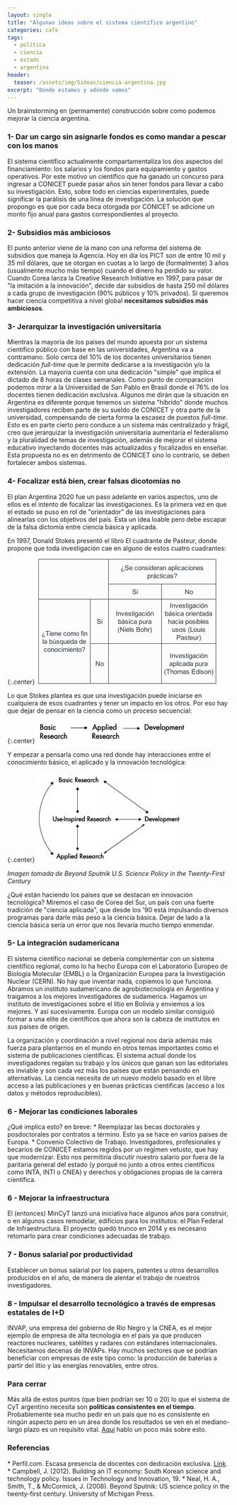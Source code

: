 ```yaml
---
layout: single
title: "Algunas ideas sobre el sistema científico argentino"
categories: cafe
tags:
  - política
  - ciencia
  - estado
  - argentina
header:
  teaser: /assets/img/5ideas/ciencia-argentina.jpg
excerpt: "Donde estamos y adónde vamos"
---
```


Un brainstorming en (permamente) construcción sobre como podemos mejorar la ciencia argentina.

<h3>1- Dar un cargo sin asignarle fondos es como mandar a pescar con los manos</h3>
El sistema científico actualmente compartamentaliza los dos aspectos del financiamiento: los salarios y los fondos para equipamiento y gastos operativos. Por este motivo un científico que ha ganado un concurso para ingresar a CONICET puede pasar años sin tener fondos para llevar a cabo su investigación. Esto, sobre todo en ciencias experimentales, puede significar la parálisis de una línea de investigación. La solución que propongo es que por cada beca otorgada por CONICET se adicione un monto fijo anual para gastos correspondientes al proyecto.

<h3>2- Subsidios más ambiciosos</h3>
El punto anterior viene de la mano con una reforma del sistema de subsidios que maneja la Agencia. Hoy en día los PICT son de entre 10 mil y 35 mil dólares, que se otorgan en cuotas a lo largo de (formalmente) 3 años (usualmente mucho más tiempo) cuando el dinero ha perdido su valor. Cuando Corea lanza la Creative Research Initiative en 1997, para pasar de "la imitación a la innovación", decide dar subsidios de hasta 250 mil dólares a cada grupo de investigación (90% públicos y 10% privados). Si queremos hacer ciencia competitiva a nivel global <strong>necesitamos subsidios más ambiciosos</strong>. 

<h3>3- Jerarquizar la investigación universitaria</h3> 
Mientras la mayoría de los países del mundo apuesta por un sistema científico público con base en las universidades, Argentina va a contramano. Solo cerca del 10% de los docentes universitarios tienen dedicación <i>full-time</i> que le permite dedicarse a la investigación y/o la extensión. La mayoría cuenta con una dedicación "simple" que implica el dictado de 8 horas de clases semanales. Como punto de comparación podemos mirar a la Universidad de San Pablo en Brasil donde el 76% de los docentes tienen dedicación exclusiva. Algunos me dirán que la situación en Argentina es diferente porque tenemos un sistema "híbrido" donde muchos investigadores reciben parte de su sueldo de CONICET y otra parte de la universidad, compensando de cierta forma la escasez de puestos <i>full-time</i>. Esto es en parte cierto pero conduce a un sistema más centralizado y frágil, creo que jerarquizar la investigación universitaria aumentaría el federalismo y la pluralidad de temas de investigación, además de mejorar el sistema educativo inyectando docentes más actualizados y focalizados en enseñar. Esta propuesta no es en detrimento de CONICET sino lo contrario, se deben fortalecer ambos sistemas.

<h3>4- Focalizar está bien, crear falsas dicotomías no</h3>
El plan Argentina 2020 fue un paso adelante en varios aspectos, uno de ellos es el intento de focalizar las investigaciones. Es la primera vez en que el estado se puso en rol de "orientador" de las investigaciones para alinearlas con los objetivos del país. Esta un idea loable pero debe escapar de la falsa dictomía entre ciencia básica y aplicada. 

En 1997, Donald Stokes presentó el libro El cuadrante de Pasteur,  donde propone que toda investigación cae en alguno de estos cuatro cuadrantes:

{:.center}
![tabla](/assets/img/5ideas/tabla.png)

Lo que Stokes plantea es que una investigación puede iniciarse en cualquiera de esos cuadrantes y tener un impacto en los otros. Por eso hay que dejar de pensar en la ciencia como un proceso secuencial:

{:.center}
![lineal](/assets/img/5ideas/lineal.png)

Y empezar a pensarla como una red donde hay interacciones entre el conocimiento básico, el aplicado y la innovación tecnológica:

{:.center}
![multicausal](/assets/img/5ideas/multicausal.png)
<br>
<p class="center"><i>Imagen tomada de Beyond Sputnik U.S. Science Policy in the Twenty-First Century</i></p>

¿Qué están haciendo los países que se destacan en innovación tecnológica? Miremos el caso de Corea del Sur, un país con una fuerte tradición de "ciencia aplicada", que desde los '90 está impulsando diversos programas para darle más peso a la ciencia básica. Dejar de lado a la ciencia básica sería un error que nos llevaría mucho tiempo enmendar.

<h3>5- La integración sudamericana</h3>
El sistema científico nacional se debería complementar con un sistema científico regional, como lo ha hecho Europa con el  Laboratorio Europeo de Biología Molecular (EMBL) o la Organización Europea para la Investigación Nuclear (CERN). No hay que inventar nada, copiemos lo que funciona. Abramos un instituto sudamericano de agrobiotecnología en Argentina y traigamos a los mejores investigadores de sudamerica. Hagamos un instituto de investigaciones sobre el litio en Bolivia y enviemos a los mejores. Y así sucesivamente. Europa con un modelo similar consiguió formar a una elite de científicos que ahora son la cabeza de institutos en sus países de origen.

La organización y coordinación a nivel regional nos daría además más fuerza para plantarnos en el mundo en otros temas importantes como el sistema de publicaciones científicas. El sistema actual donde los investigadores regalan su trabajo y los únicos que ganan son las editoriales es inviable y son cada vez más los países que están pensando en alternativas. La ciencia necesita de un nuevo modelo basado en el libre acceso a las publicaciones y en buenas prácticas científicas (acceso a los datos y métodos reproducibles).

<h3>6 - Mejorar las condiciones laborales</h3>
¿Qué implica esto? en breve:
* Reemplazar las becas doctorales y posdoctorales por contratos a término. Esto ya se hace en varios paises de Europa.
* Convenio Colectivo de Trabajo. Investigadores, profesionales y becarios de CONICET estamos regidos por un regimen vetusto, que hay que modernizar. Esto nos permitiría discutir nuestro salario por fuera de la paritaria general del estado (y porqué no junto a otros entes científicos como INTA, INTI o CNEA) y derechos y obligaciones propias de la carrera científica.

<h3>6 - Mejorar la infraestructura</h3>
El (entonces) MinCyT lanzó una iniciativa hace algunos años para construir, o en algunos casos remodelar, edificios para los institutos: el Plan Federal de Infraestructura. El proyecto quedó trunco en 2014 y es necesario retomarlo para crear condiciones adecuadas de trabajo.

<h3>7 - Bonus salarial por productividad</h3> 
Establecer un bonus salarial por los papers, patentes u otros desarrollos producidos en el año, de manera de alentar el trabajo de nuestros investigadores.

<h3>8 - Impulsar el desarrollo tecnológico a través de empresas estatales de I+D</h3> 
INVAP, una empresa del gobierno de Rio Negro y la CNEA, es el mejor ejemplo de empresa de alta tecnología en el país ya que producen reactores nucleares, satélites y radares con estándares internacionales. Necesitamos decenas de INVAPs. Hay muchos sectores que se podrían beneficiar con empresas de este tipo como: la producción de baterías a partir del litio y las energías renovables, entre otros.

<h3>Para cerrar</h3>
Más allá de estos puntos (que bien podrían ser 10 o 20) lo que el sistema de CyT argentino necesita son <strong>políticas consistentes en el tiempo</strong>. Probablemente sea mucho pedir en un país que no es consistente en ningún aspecto pero en un área donde los resultados se ven en el mediano-largo plazo es un requisito vital. <a href="https://germangfeler.github.io/cafe/inversion-ciencia/">Aquí</a> hablo un poco más sobre esto.

<h3> Referencias</h3>
* Perfil.com. Escasa presencia de docentes con dedicación exclusiva. <a href="https://www.perfil.com/noticias/universidades/escasa-presencia-de-docentes-con-dedicacion-exclusiva.phtml">Link</a>.
* Campbell, J. (2012). Building an IT economy: South Korean science and technology policy. Issues in Technology and Innovation, 19.
* Neal, H. A., Smith, T., & McCormick, J. (2008). Beyond Sputnik: US science policy in the twenty-first century. University of Michigan Press.